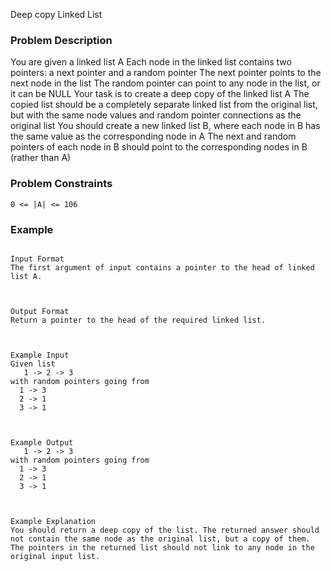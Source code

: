 Deep copy Linked List


### Problem Description

You are given a linked list A
Each node in the linked list contains two pointers: a next pointer and a random pointer
The next pointer points to the next node in the list
The random pointer can point to any node in the list, or it can be NULL
Your task is to create a deep copy of the linked list A
The copied list should be a completely separate linked list from the original list, but with the same node values and random pointer connections as the original list
You should create a new linked list B, where each node in B has the same value as the corresponding node in A
The next and random pointers of each node in B should point to the corresponding nodes in B (rather than A)


### Problem Constraints

```
0 <= |A| <= 106
```

### Example

```

Input Format
The first argument of input contains a pointer to the head of linked list A.



Output Format
Return a pointer to the head of the required linked list.



Example Input
Given list
   1 -> 2 -> 3
with random pointers going from
  1 -> 3
  2 -> 1
  3 -> 1
  


Example Output
   1 -> 2 -> 3
with random pointers going from
  1 -> 3
  2 -> 1
  3 -> 1
  


Example Explanation
You should return a deep copy of the list. The returned answer should not contain the same node as the original list, but a copy of them. The pointers in the returned list should not link to any node in the original input list.

```
